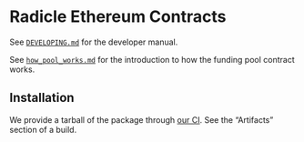 # Radicle Ethereum Contracts

See [`DEVELOPING.md`](./DEVELOPING.md) for the developer manual.

See [`how_pool_works.md`](./docs/how_pool_works.md) for the introduction to
how the funding pool contract works.

## Installation

We provide a tarball of the package through [our
CI](https://buildkite.com/monadic/radicle-contracts). See the “Artifacts”
section of a build.

